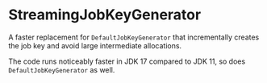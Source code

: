 StreamingJobKeyGenerator
========================

A faster replacement for `DefaultJobKeyGenerator` that incrementally creates the job key and avoid large intermediate allocations.

The code runs noticeably faster in JDK 17 compared to JDK 11, so does `DefaultJobKeyGenerator` as well.


